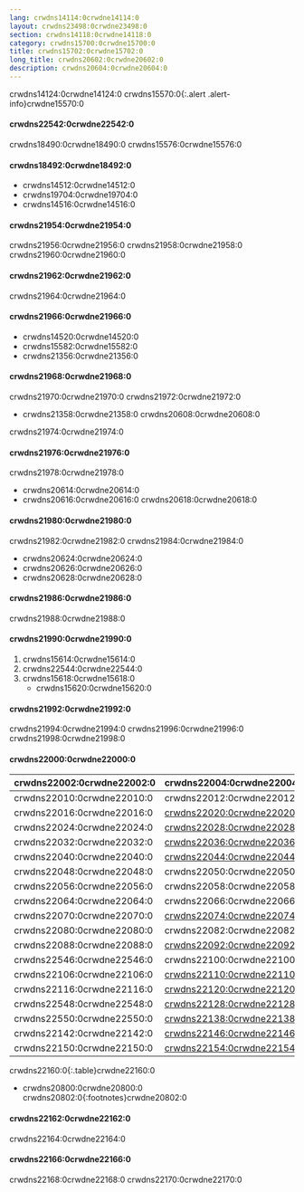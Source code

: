 ```yaml
---
lang: crwdns14114:0crwdne14114:0
layout: crwdns23498:0crwdne23498:0
section: crwdns14118:0crwdne14118:0
category: crwdns15700:0crwdne15700:0
title: crwdns15702:0crwdne15702:0
long_title: crwdns20602:0crwdne20602:0
description: crwdns20604:0crwdne20604:0
---
```


crwdns14124:0crwdne14124:0
crwdns15570:0{:.alert .alert-info}crwdne15570:0

#### crwdns22542:0crwdne22542:0
crwdns18490:0crwdne18490:0 crwdns15576:0crwdne15576:0

#### crwdns18492:0crwdne18492:0
- crwdns14512:0crwdne14512:0
- crwdns19704:0crwdne19704:0
- crwdns14516:0crwdne14516:0

#### crwdns21954:0crwdne21954:0
crwdns21956:0crwdne21956:0 crwdns21958:0crwdne21958:0 crwdns21960:0crwdne21960:0

#### crwdns21962:0crwdne21962:0
crwdns21964:0crwdne21964:0

#### crwdns21966:0crwdne21966:0
- crwdns14520:0crwdne14520:0
- crwdns15582:0crwdne15582:0
- crwdns21356:0crwdne21356:0

#### crwdns21968:0crwdne21968:0
crwdns21970:0crwdne21970:0 crwdns21972:0crwdne21972:0
- crwdns21358:0crwdne21358:0 crwdns20608:0crwdne20608:0

crwdns21974:0crwdne21974:0

#### crwdns21976:0crwdne21976:0
crwdns21978:0crwdne21978:0

- crwdns20614:0crwdne20614:0
- crwdns20616:0crwdne20616:0 crwdns20618:0crwdne20618:0

#### crwdns21980:0crwdne21980:0
crwdns21982:0crwdne21982:0 crwdns21984:0crwdne21984:0
- crwdns20624:0crwdne20624:0
- crwdns20626:0crwdne20626:0
- crwdns20628:0crwdne20628:0

#### crwdns21986:0crwdne21986:0
crwdns21988:0crwdne21988:0

#### crwdns21990:0crwdne21990:0
1. crwdns15614:0crwdne15614:0
1. crwdns22544:0crwdne22544:0
1. crwdns15618:0crwdne15618:0
   - crwdns15620:0crwdne15620:0

#### crwdns21992:0crwdne21992:0
crwdns21994:0crwdne21994:0 crwdns21996:0crwdne21996:0 crwdns21998:0crwdne21998:0

#### crwdns22000:0crwdne22000:0

| crwdns22002:0crwdne22002:0 | crwdns22004:0crwdne22004:0                | crwdns22006:0crwdne22006:0   | crwdns22008:0crwdne22008:0   |
| -------------------------- | ----------------------------------------- | ---------------------------- | ---------------------------- |
| crwdns22010:0crwdne22010:0 | crwdns22012:0crwdne22012:0                | `crwdns22014:0crwdne22014:0` |                              |
| crwdns22016:0crwdne22016:0 | [crwdns22020:0crwdne22020:0][stellads]    | `crwdns22022:0crwdne22022:0` |                              |
| crwdns22024:0crwdne22024:0 | [crwdns22028:0crwdne22028:0][a5200ds]     | `crwdns22030:0crwdne22030:0` |                              |
| crwdns22032:0crwdne22032:0 | [crwdns22036:0crwdne22036:0][a7800ds]     | `crwdns22038:0crwdne22038:0` |                              |
| crwdns22040:0crwdne22040:0 | [crwdns22044:0crwdne22044:0][xegs-ds]     | crwdns22046:0crwdne22046:0   |                              |
| crwdns22048:0crwdne22048:0 | crwdns22050:0crwdne22050:0                | crwdns22052:0crwdne22052:0   | crwdns22054:0crwdne22054:0   |
| crwdns22056:0crwdne22056:0 | crwdns22058:0crwdne22058:0                | crwdns22060:0crwdne22060:0   | crwdns22062:0crwdne22062:0   |
| crwdns22064:0crwdne22064:0 | crwdns22066:0crwdne22066:0                | `crwdns22068:0crwdne22068:0` |                              |
| crwdns22070:0crwdne22070:0 | [crwdns22074:0crwdne22074:0][gameyob]     | crwdns22076:0crwdne22076:0   | `crwdns22078:0crwdne22078:0` |
| crwdns22080:0crwdne22080:0 | crwdns22082:0crwdne22082:0                | crwdns22084:0crwdne22084:0   | `crwdns22086:0crwdne22086:0` |
| crwdns22088:0crwdne22088:0 | [crwdns22092:0crwdne22092:0][s8ds]        | `crwdns22094:0crwdne22094:0` | `crwdns22096:0crwdne22096:0` |
| crwdns22546:0crwdne22546:0 | crwdns22100:0crwdne22100:0                | `crwdns22102:0crwdne22102:0` | crwdns22104:0crwdne22104:0   |
| crwdns22106:0crwdne22106:0 | [crwdns22110:0crwdne22110:0][s8ds]        | `crwdns22112:0crwdne22112:0` | `crwdns22114:0crwdne22114:0` |
| crwdns22116:0crwdne22116:0 | [crwdns22120:0crwdne22120:0][mpeg4player] | `crwdns22122:0crwdne22122:0` |                              |
| crwdns22548:0crwdne22548:0 | [crwdns22128:0crwdne22128:0][nesds]       | crwdns22130:0crwdne22130:0   | `crwdns22132:0crwdne22132:0` |
| crwdns22550:0crwdne22550:0 | [crwdns22138:0crwdne22138:0][nitrografx]  | `crwdns22140:0crwdne22140:0` |                              |
| crwdns22142:0crwdne22142:0 | [crwdns22146:0crwdne22146:0][rvidplayer]  | `crwdns22148:0crwdne22148:0` |                              |
| crwdns22150:0crwdne22150:0 | [crwdns22154:0crwdne22154:0][snemulds]    | crwdns22156:0crwdne22156:0   | crwdns22158:0crwdne22158:0   |
crwdns22160:0{:.table}crwdne22160:0

- crwdns20800:0crwdne20800:0
crwdns20802:0{:footnotes}crwdne20802:0

#### crwdns22162:0crwdne22162:0
crwdns22164:0crwdne22164:0

#### crwdns22166:0crwdne22166:0
crwdns22168:0crwdne22168:0 crwdns22170:0crwdne22170:0

[^1]: crwdns16838:0crwdne16838:0
[^2]: crwdns16840:0crwdne16840:0
[^3]: crwdns16842:0crwdne16842:0
[^4]: crwdns18898:0crwdne18898:0
[^5]: crwdns18910:0crwdne18910:0
[^6]: crwdns18922:0crwdne18922:0
[^7]: crwdns18932:0crwdne18932:0
[^8]: crwdns18942:0crwdne18942:0

[a5200ds]: crwdns22026:0crwdne22026:0
[a7800ds]: crwdns22034:0crwdne22034:0
[gameyob]: crwdns22072:0crwdne22072:0
[mpeg4player]: crwdns22118:0crwdne22118:0
[nesds]: crwdns22126:0crwdne22126:0
[nitrografx]: crwdns22136:0crwdne22136:0
[rvidplayer]: crwdns22144:0crwdne22144:0
[s8ds]: crwdns22090:0crwdne22090:0
[s8ds]: crwdns22108:0crwdne22108:0
[snemulds]: crwdns22152:0crwdne22152:0
[stellads]: crwdns22018:0crwdne22018:0
[xegs-ds]: crwdns22042:0crwdne22042:0
